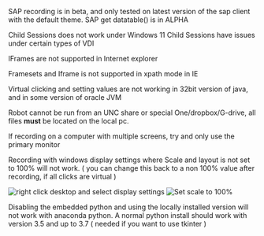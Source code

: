 SAP recording is in beta, and only tested on latest version of the sap client with the default theme.
SAP get datatable() is in ALPHA

Child Sessions does not work under Windows 11
Child Sessions have issues under certain types of VDI

IFrames are not supported in Internet explorer

Framesets and Iframe is not supported in xpath mode in IE

Virtual clicking and setting values are not working in 32bit version of java, and in some version of oracle JVM

Robot cannot be run from an UNC share or special One/dropbox/G-drive, all files **must** be located on the local pc.

If recording on a computer with multiple screens, try and only use the primary monitor

Recording with windows display settings where Scale and layout is not set to 100% will not work.
( you can change this back to a non 100% value after recording, if all clicks are virtual )

![right click desktop and select display settings](https://github.com/open-rpa/openrpa/raw/master/docs/img/dpi1.png)
![Set scale to 100%](https://github.com/open-rpa/openrpa/raw/master/docs/img/dpi2.png)

Disabling the embedded python and using the locally installed version will not work with anaconda python. 
A normal python install should work with version 3.5 and up to 3.7 ( needed if you want to use tkinter )